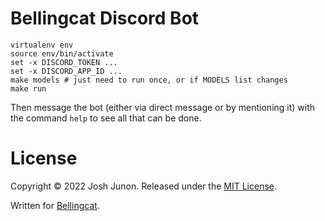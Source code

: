 # Bellingcat Discord Bot

``` shell
virtualenv env
source env/bin/activate
set -x DISCORD_TOKEN ...
set -x DISCORD_APP_ID ...
make models # just need to run once, or if MODELS list changes
make run
```

Then message the bot (either via direct message or by mentioning it)
with the command `help` to see all that can be done.

# License
Copyright &copy; 2022 Josh Junon. Released under the [MIT License](LICENSE).

Written for [Bellingcat](https://www.bellingcat.com/).
